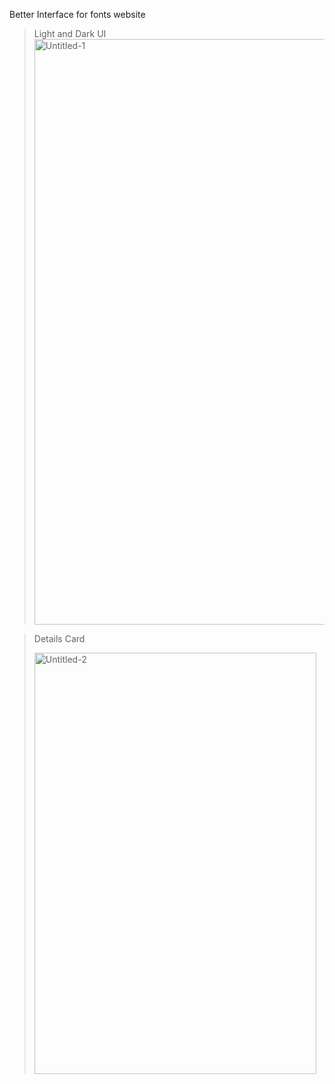 Better Interface for fonts website
> Light and Dark UI
> <img width="1900" height="937" alt="Untitled-1" src="https://github.com/user-attachments/assets/9c940bec-4663-4970-a623-80bf2e2fb70d" />

> Details Card
>
> <img width="451" height="674" alt="Untitled-2" src="https://github.com/user-attachments/assets/f1158849-32e1-4fb4-adef-ad5195cd2fab" />

